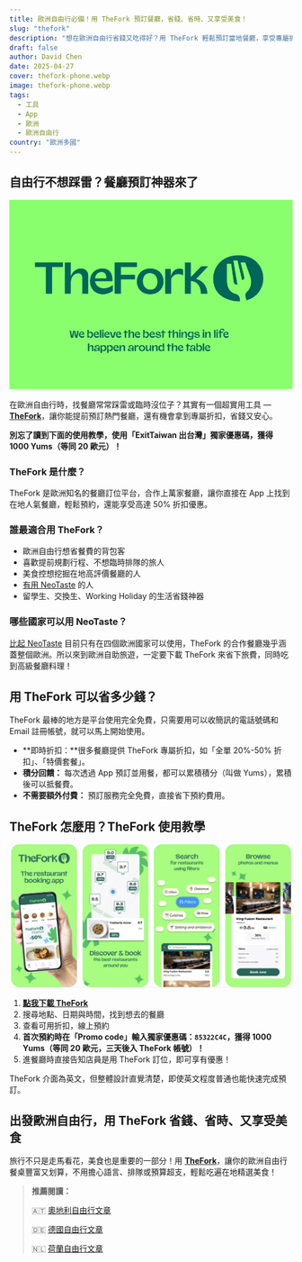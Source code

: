 ```yaml
---
title: 歐洲自由行必備！用 TheFork 預訂餐廳，省錢、省時、又享受美食！
slug: "thefork"
description: "想在歐洲自由行省錢又吃得好？用 TheFork 輕鬆預訂當地餐廳，享受專屬折扣優惠，操作簡單直覺，讓美食探索更划算又安心！"
draft: false
author: David Chen
date: 2025-04-27
cover: thefork-phone.webp
image: thefork-phone.webp
tags:
  - 工具
  - App
  - 歐洲
  - 歐洲自由行
country: "歐洲多國"
---
```


## 自由行不想踩雷？餐廳預訂神器來了

![thefork](thefork.webp)

在歐洲自由行時，找餐廳常常踩雷或臨時沒位子？其實有一個超實用工具 — [**TheFork**]( https://tfk.io/1li3cl75)，讓你能提前預訂熱門餐廳，還有機會拿到專屬折扣，省錢又安心。

**別忘了讀到下面的使用教學，使用「ExitTaiwan 出台灣」獨家優惠碼，獲得 1000 Yums（等同 20 歐元）！**

### TheFork 是什麼？

TheFork 是歐洲知名的餐廳訂位平台，合作上萬家餐廳，讓你直接在 App 上找到在地人氣餐廳，輕鬆預約，還能享受高達 50% 折扣優惠。

### 誰最適合用 TheFork？

- 歐洲自由行想省餐費的背包客
- 喜歡提前規劃行程、不想臨時排隊的旅人
- 美食控想挖掘在地高評價餐廳的人
- [有用 NeoTaste](posts/neotaste/) 的人
- 留學生、交換生、Working Holiday 的生活省錢神器

### 哪些國家可以用 NeoTaste？

[比起 NeoTaste](posts/neotaste/) 目前只有在四個歐洲國家可以使用，TheFork 的合作餐廳幾乎涵蓋整個歐洲。所以來到歐洲自助旅遊，一定要下載 TheFork 來省下旅費，同時吃到高級餐廳料理！

## 用 TheFork 可以省多少錢？

TheFork 最棒的地方是平台使用完全免費，只需要用可以收簡訊的電話號碼和 Email 註冊帳號，就可以馬上開始使用。

- **即時折扣：**很多餐廳提供 TheFork 專屬折扣，如「全單 20%-50% 折扣」、「特價套餐」。
- **積分回饋：** 每次透過 App 預訂並用餐，都可以累積積分（叫做 Yums），累積後可以抵餐費。
- **不需要額外付費：** 預訂服務完全免費，直接省下預約費用。

## TheFork 怎麼用？TheFork 使用教學

![](the-fork-screenshot.webp)

1. [**點我下載 TheFork**]( https://tfk.io/1li3cl75)
2. 搜尋地點、日期與時間，找到想去的餐廳
3. 查看可用折扣，線上預約
4. **首次預約時在「Promo code」輸入獨家優惠碼：`85322C4C`，獲得 1000 Yums（等同 20 歐元，三天後入 TheFork 帳號）！**
5. 進餐廳時直接告知店員是用 TheFork 訂位，即可享有優惠！

 TheFork 介面為英文，但整體設計直覺清楚，即使英文程度普通也能快速完成預訂。

## 出發歐洲自由行，用 TheFork 省錢、省時、又享受美食

旅行不只是走馬看花，美食也是重要的一部分！用 [**TheFork**]( https://tfk.io/1li3cl75)，讓你的歐洲自由行餐桌豐富又划算，不用擔心語言、排隊或預算超支，輕鬆吃遍在地精選美食！

> **推薦閱讀：**
>
> 🇦🇹 [奧地利自由行文章](/country/奧地利/)
>
> 🇩🇪 [德國自由行文章](/country/德國/)
>
> 🇳🇱 [荷蘭自由行文章](/country/荷蘭/)